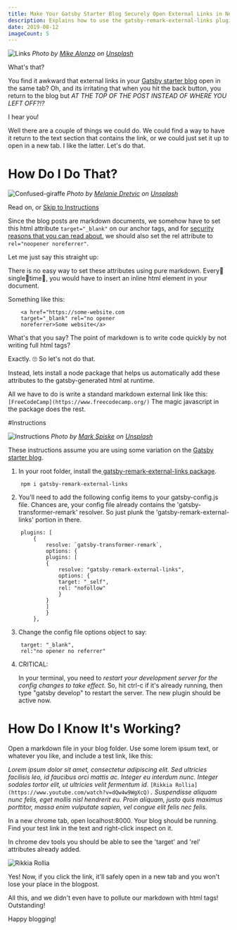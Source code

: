 ```yaml
---
title: Make Your Gatsby Starter Blog Securely Open External Links in New Tabs
description: Explains how to use the gatsby-remark-external-links plugin...
date: 2019-08-12
imageCount: 5
---
```


![Links](./mike-alonzo-Xe7za0JtTeM-unsplash.jpg)
_Photo by [Mike Alonzo][1] on [Unsplash][2]_

What's that?

You find it awkward that external links in your [Gatsby starter blog](https://www.gatsbyjs.org/starters/gatsbyjs/gatsby-starter-blog/) open in the same tab? Oh, and its irritating that when you hit the back button, you return to the blog but _AT THE TOP OF THE POST INSTEAD OF WHERE YOU LEFT OFF?!?_

I hear you!

Well there are a couple of things we could do. We could find a way to have it return to the text section that contains the link, or we could just set it up to open in a new tab. I like the latter. Let's do that.

# How Do I Do That?

![Confused-giraffe](./melanie-dretvic-uq1pGPS0910-unsplash.jpg)
_Photo by [Melanie Dretvic][3] on [Unsplash][2]_

Read on, or [Skip to Instructions](#instructions)

Since the blog posts are markdown documents, we somehow have to set this html attribute `target="_blank"` on our anchor tags, and for [security reasons that you can read about](https://www.jitbit.com/alexblog/256-targetblank---the-most-underestimated-vulnerability-ever/), we should also set the rel attribute to `rel="noopener noreferrer"`.

Let me just say this straight up:

There is no easy way to set these attributes using pure markdown. Every👏single👏time👏, you would have to insert an inline html element in your document.

Something like this:

```
    <a href="https://some-website.com
    target="_blank" rel="no opener
    noreferrer>Some website</a>

```

What's that you say? The point of markdown is to write code quickly by not writing full html tags?

Exactly. 🙄 So let's not do that.

Instead, lets install a node package that helps us automatically add these attributes to the gatsby-generated html at runtime.

All we have to do is write a standard markdown external link like this: `[FreeCodeCamp](https://www.freecodecamp.org/)` The magic javascript in the package does the rest.

#<a name="instructions"></a>Instructions

![Instructions](./instructions.jpg)
_Photo by [Mark Spiske][4] on [Unsplash][2]_

These instructions assume you are using some variation on the [Gatsby starter blog](https://www.gatsbyjs.org/starters/gatsbyjs/gatsby-starter-blog/).

1. In your root folder, install the[ gatsby-remark-external-links package](https://www.npmjs.com/package/gatsby-remark-external-links).

```
    npm i gatsby-remark-external-links
```

2. You'll need to add the following config items to your gatsby-config.js file. Chances are, your config file already contains the 'gatsby-transformer-remark' resolver. So just plunk the 'gatsby-remark-external-links' portion in there.

```
    plugins: [
        {
            resolve: `gatsby-transformer-remark`,
            options: {
            plugins: [
            {
                resolve: "gatsby-remark-external-links",
                options: {
                target: "_self",
                rel: "nofollow"
                }
            }
            ]
            }
        },
```

3. Change the config file options object to say:

```
    target: "_blank",
    rel:"no opener no referrer"

```

4.  CRITICAL:

    In your terminal, you need to _restart your development server for the config changes to take effect._ So, hit ctrl-c if it's already running, then type "gatsby develop" to restart the server. The new plugin should be active now.

# How Do I Know It's Working?

Open a markdown file in your blog folder. Use some lorem ipsum text, or whatever you like, and include a test link, like this:

_Lorem ipsum dolor sit amet, consectetur adipiscing elit. Sed ultricies facilisis leo, id faucibus orci mattis ac. Integer eu interdum nunc. Integer sodales tortor elit, ut ultricies velit fermentum id._ `[Rikkia Rollia](https://www.youtube.com/watch?v=dQw4w9WgXcQ).` _Suspendisse aliquam nunc felis, eget mollis nisl hendrerit eu. Proin aliquam, justo quis maximus porttitor, massa enim vulputate sapien, vel congue elit felis nec felis._

In a new chrome tab, open localhost:8000. Your blog should be running. Find your test link in the text and right-click inspect on it.

In chrome dev tools you should be able to see the 'target' and 'rel' attributes already added.

![Rikkia Rollia](./rick-roll.JPG)

Yes! Now, if you click the link, it'll safely open in a new tab and you won't lose your place in the blogpost.

All this, and we didn't even have to pollute our markdown with html tags! Outstanding!

Happy blogging!

[1]: https://unsplash.com/@mikezo?utm_source=unsplash&utm_medium=referral&utm_content=creditCopyText
[2]: https://unsplash.com/?utm_source=medium&utm_medium=referral
[3]: https://unsplash.com/@designwilde?utm_source=unsplash&utm_medium=referral&utm_content=creditCopyText
[4]: https://unsplash.com/@markusspiske?utm_source=unsplash&utm_medium=referral&utm_content=creditCopyText
